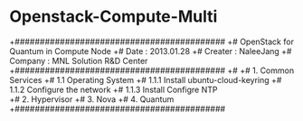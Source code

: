 Openstack-Compute-Multi
=======================
+##########################################
+# OpenStack for Quantum in Compute Node
+# Date : 2013.01.28 
+# Creater : NaleeJang
+# Company : MNL Solution R&D Center
+##########################################
+#
+# 1. Common Services
+#    1.1 Operating System
+#        1.1.1 Install ubuntu-cloud-keyring
+#        1.1.2 Configure the network
+#        1.1.3 Install Configre NTP   
+# 2. Hypervisor
+# 3. Nova
+# 4. Quantum
+##########################################
